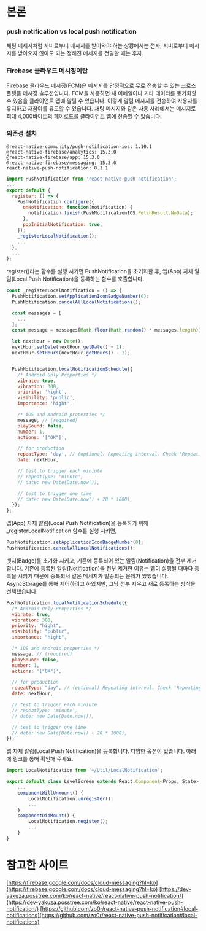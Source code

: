 # 본론

### push notification vs local push notification

채팅 메세지처럼 서버로부터 메시지를 받아와야 하는 상황에서는 전자, 서버로부터 메시지를 받아오지 않아도 되는 정해진 메세지를 전달할 때는 후자.

### Firebase 클라우드 메시징이란

Firebase 클라우드 메시징(FCM)은 메시지를 안정적으로 무료 전송할 수 있는 크로스 플랫폼 메시징 솔루션입니다. FCM을 사용하면 새 이메일이나 기타 데이터를 동기화할 수 있음을 클라이언트 앱에 알릴 수 있습니다. 이렇게 알림 메시지를 전송하여 사용자를 유지하고 재참여를 유도할 수 있습니다. 채팅 메시지와 같은 사용 사례에서는 메시지로 최대 4,000바이트의 페이로드를 클라이언트 앱에 전송할 수 있습니다.

### 의존성 설치

```
@react-native-community/push-notification-ios: 1.10.1
@react-native-firebase/analytics: 15.3.0
@react-native-firebase/app: 15.3.0
@react-native-firebase/messaging: 15.3.0
react-native-push-notification: 8.1.1
```

```javascript
import PushNotification from 'react-native-push-notification';
...
export default {
  register: () => {
    PushNotification.configure({
      onNotification: function(notification) {
        notification.finish(PushNotificationIOS.FetchResult.NoData);
      },
      popInitialNotification: true,
    });
    _registerLocalNotification();
    ...
  },
  ...
};
```

register()라는 함수를 실행 시키면 PushNotification을 초기화한 후, 앱(App) 자체 알림(Local Push Notification)을 등록하는 함수를 호출합니다.

```javascript
const _registerLocalNotification = () => {
  PushNotification.setApplicationIconBadgeNumber(0);
  PushNotification.cancelAllLocalNotifications();

  const messages = [
    ...
  ];
  const message = messages[Math.floor(Math.random() * messages.length)];

  let nextHour = new Date();
  nextHour.setDate(nextHour.getDate() + 1);
  nextHour.setHours(nextHour.getHours() - 1);


  PushNotification.localNotificationSchedule({
    /* Android Only Properties */
    vibrate: true,
    vibration: 300,
    priority: 'hight',
    visibility: 'public',
    importance: 'hight',

    /* iOS and Android properties */
    message, // (required)
    playSound: false,
    number: 1,
    actions: '["OK"]',

    // for production
    repeatType: 'day', // (optional) Repeating interval. Check 'Repeating Notifications' section for more info.
    date: nextHour,

    // test to trigger each miniute
    // repeatType: 'minute',
    // date: new Date(Date.now()),

    // test to trigger one time
    // date: new Date(Date.now() + 20 * 1000),
  });
};
```

앱(App) 자체 알림(Local Push Notification)을 등록하기 위해 \_registerLocalNotification 함수를 실행 시키면,

```javascript
PushNotification.setApplicationIconBadgeNumber(0);
PushNotification.cancelAllLocalNotifications();
```

뱃지(Badge)를 초기화 시키고, 기존에 등록되어 있는 알림(Notification)을 전부 제거합니다. 기존에 등록된 알림(Notification)을 전부 제거한 이유는 앱이 실행될 때마다 등록을 시키기 때문에 중복되서 같은 메세지가 발송되는 문제가 있었습니다. AsyncStorage를 통해 제어하려고 하였지만, 그냥 전부 지우고 새로 등록하는 방식을 선택했습니다.

```javascript
PushNotification.localNotificationSchedule({
  /* Android Only Properties */
  vibrate: true,
  vibration: 300,
  priority: "hight",
  visibility: "public",
  importance: "hight",

  /* iOS and Android properties */
  message, // (required)
  playSound: false,
  number: 1,
  actions: '["OK"]',

  // for production
  repeatType: "day", // (optional) Repeating interval. Check 'Repeating Notifications' section for more info.
  date: nextHour,

  // test to trigger each miniute
  // repeatType: 'minute',
  // date: new Date(Date.now()),

  // test to trigger one time
  // date: new Date(Date.now() + 20 * 1000),
});
```

앱 자체 알림(Local Push Notification)을 등록합니다. 다양한 옵션이 있습니다. 아래에 링크를 통해 확인해 주세요.

```javascript
import LocalNotification from '~/Util/LocalNotification';

export default class LevelScreen extends React.Component<Props, State> {
    ...
    componentWillUnmount() {
        LocalNotification.unregister();
        ...
    }
    componentDidMount() {
        LocalNotification.register();
        ...
    }
}
```

# 참고한 사이트

[https://firebase.google.com/docs/cloud-messaging?hl=ko](https://firebase.google.com/docs/cloud-messaging?hl=ko)
[https://dev-yakuza.posstree.com/ko/react-native/react-native-push-notification/](https://dev-yakuza.posstree.com/ko/react-native/react-native-push-notification/)
[https://github.com/zo0r/react-native-push-notification#local-notifications](https://github.com/zo0r/react-native-push-notification#local-notifications)
